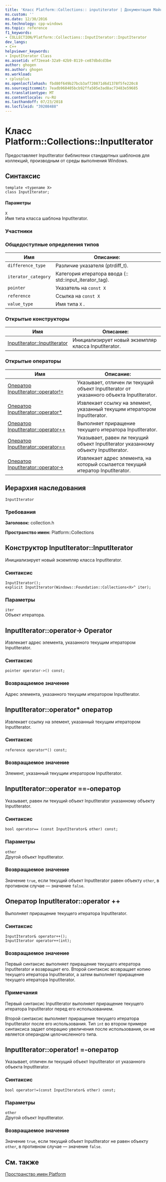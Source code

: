 ```yaml
---
title: 'Класс Platform::Collections:: inputiterator | Документация Майкрософт'
ms.custom: ''
ms.date: 12/30/2016
ms.technology: cpp-windows
ms.topic: reference
f1_keywords:
- COLLECTION/Platform::Collections::InputIterator::InputIterator
dev_langs:
- C++
helpviewer_keywords:
- InputIterator Class
ms.assetid: ef72eea4-32a9-42b9-8119-ce87dbdcd3be
author: ghogen
ms.author: ghogen
ms.workload:
- cplusplus
ms.openlocfilehash: fbd80f649b27bcb3af720871d6d1378f5fe220c8
ms.sourcegitcommit: 7eadb968405bcb92ffa505e3ad8ac73483e59685
ms.translationtype: MT
ms.contentlocale: ru-RU
ms.lasthandoff: 07/23/2018
ms.locfileid: "39208488"
---
```

# <a name="platformcollectionsinputiterator-class"></a>Класс Platform::Collections::InputIterator
Предоставляет InputIterator библиотеки стандартных шаблонов для коллекций, производным от среды выполнения Windows.  
  
## <a name="syntax"></a>Синтаксис  
  
```  
template <typename X>  
class InputIterator;  
```  
  
#### <a name="parameters"></a>Параметры  
 `X`  
 Имя типа класса шаблона InputIterator.  
  
### <a name="members"></a>Участники  
  
### <a name="public-typedefs"></a>Общедоступные определения типов  
  
|Имя|Описание:|  
|----------|-----------------|  
|`difference_type`|Различие указателя (ptrdiff_t).|  
|`iterator_category`|Категория итератора ввода (:: std::input_iterator_tag).|  
|`pointer`|Указатель на `const X`|  
|`reference`|Ссылка на `const X`|  
|`value_type`|Имя типа `X` .|  
  
### <a name="public-constructors"></a>Открытые конструкторы  
  
|Имя|Описание:|  
|----------|-----------------|  
|[InputIterator::InputIterator](#ctor)|Инициализирует новый экземпляр класса InputIterator.|  
  
### <a name="public-operators"></a>Открытые операторы  
  
|Имя|Описание:|  
|----------|-----------------|  
|[Оператор InputIterator::operator!=](#operator-inequality)|Указывает, отличен ли текущий объект InputIterator от указанного объекта InputIterator.|  
|[Оператор InputIterator::operator*](#operator-decrement)|Извлекает ссылку на элемент, указанный текущим итератором InputIterator.|  
|[Оператор InputIterator::operator++](#operator-increment)|Выполняет приращение текущего итератора InputIterator.|  
|[Оператор InputIterator::operator==](#operator-equality)|Указывает, равен ли текущий объект InputIterator указанному объекту InputIterator.|  
|[Оператор InputIterator::operator->](#operator-arrow)|Извлекает адрес элемента, на который ссылается текущий итератор InputIterator.|  
  
## <a name="inheritance-hierarchy"></a>Иерархия наследования  
 `InputIterator`  
  
### <a name="requirements"></a>Требования  
 **Заголовок:** collection.h  
  
 **Пространство имен:** Platform::Collections  

## <a name="ctor"></a>  Конструктор InputIterator::InputIterator
Инициализирует новый экземпляр класса InputIterator.  
  
### <a name="syntax"></a>Синтаксис  
  
```  
InputIterator();  
explicit InputIterator(Windows::Foundation::Collections<X>^ iter);  
```  
  
### <a name="parameters"></a>Параметры  
 `iter`  
 Объект итератора.  
  


## <a name="operator-arrow"></a>  InputIterator::operator-&gt; Operator
Извлекает адрес элемента, указанного текущим итератором InputIterator.  
  
### <a name="syntax"></a>Синтаксис  
  
```  
pointer operator->() const;  
```  
  
### <a name="return-value"></a>Возвращаемое значение  
 Адрес элемента, указанного текущим итератором InputIterator.  
  


## <a name="operator-dereference"></a>  InputIterator::operator\* оператор
Извлекает ссылку на элемент, указанный текущим итератором InputIterator.  
  
### <a name="syntax"></a>Синтаксис  
  
```  
reference operator*() const;  
```  
  
### <a name="return-value"></a>Возвращаемое значение  
 Элемент, указанный текущим итератором InputIterator.  
  


## <a name="operator-equality"></a>  InputIterator::operator ==-оператор
Указывает, равен ли текущий объект InputIterator указанному объекту InputIterator.  
  
### <a name="syntax"></a>Синтаксис  
  
```  
bool operator== (const InputIterator& other) const;  
```  
  
### <a name="parameters"></a>Параметры  
 `other`  
 Другой объект InputIterator.  
  
### <a name="return-value"></a>Возвращаемое значение  
 Значение `true`, если текущий объект InputIterator равен объекту `other`, в противном случае — значение `false`.  
  


## <a name="operator-increment"></a>  Оператор InputIterator::operator ++
Выполняет приращение текущего итератора InputIterator.  
  
### <a name="syntax"></a>Синтаксис  
  
```    
InputIterator& operator++();   
InputIterator operator++(int);  
```  
  
### <a name="return-value"></a>Возвращаемое значение  
 Первый синтаксис выполняет приращение текущего итератора InputIterator и возвращает его. Второй синтаксис возвращает копию текущего итератора InputIterator, а затем выполняет приращение текущего итератора InputIterator.  
  
### <a name="remarks"></a>Примечания  
 Первый синтаксис InputIterator выполняет приращение текущего итератора InputIterator перед его использованием.  
  
 Второй синтаксис выполняет приращение текущего итератора InputIterator после его использования. Тип `int` во втором примере синтаксиса задает операцию увеличения после использования, он не является операндом целочисленного типа.  
  


## <a name="operator-inequality"></a>  InputIterator::operator! =-оператор
Указывает, отличен ли текущий объект InputIterator от указанного объекта InputIterator.  
  
### <a name="syntax"></a>Синтаксис  
  
```  
bool operator!=(const InputIterator& other) const;  
```  
  
### <a name="parameters"></a>Параметры  
 `other`  
 Другой объект InputIterator.  
  
### <a name="return-value"></a>Возвращаемое значение  
 Значение `true`, если текущий объект InputIterator не равен объекту `other`, в противном случае — значение `false`.   

  
## <a name="see-also"></a>См. также  
 [Пространство имен Platform](platform-namespace-c-cx.md)